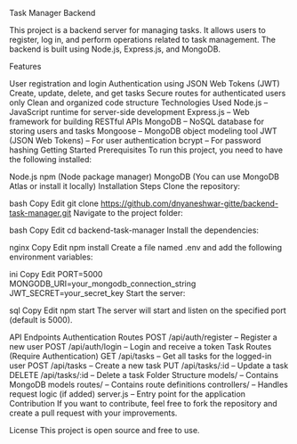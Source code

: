 Task Manager Backend

This project is a backend server for managing tasks. It allows users to register, log in, and perform operations related to task management. The backend is built using Node.js, Express.js, and MongoDB.

Features

User registration and login
Authentication using JSON Web Tokens (JWT)
Create, update, delete, and get tasks
Secure routes for authenticated users only
Clean and organized code structure
Technologies Used
Node.js – JavaScript runtime for server-side development
Express.js – Web framework for building RESTful APIs
MongoDB – NoSQL database for storing users and tasks
Mongoose – MongoDB object modeling tool
JWT (JSON Web Tokens) – For user authentication
bcrypt – For password hashing
Getting Started
Prerequisites
To run this project, you need to have the following installed:

Node.js
npm (Node package manager)
MongoDB (You can use MongoDB Atlas or install it locally)
Installation Steps
Clone the repository:

bash
Copy
Edit
git clone https://github.com/dnyaneshwar-gitte/backend-task-manager.git
Navigate to the project folder:

bash
Copy
Edit
cd backend-task-manager
Install the dependencies:

nginx
Copy
Edit
npm install
Create a file named .env and add the following environment variables:

ini
Copy
Edit
PORT=5000
MONGODB_URI=your_mongodb_connection_string
JWT_SECRET=your_secret_key
Start the server:

sql
Copy
Edit
npm start
The server will start and listen on the specified port (default is 5000).

API Endpoints
Authentication Routes
POST /api/auth/register – Register a new user
POST /api/auth/login – Login and receive a token
Task Routes (Require Authentication)
GET /api/tasks – Get all tasks for the logged-in user
POST /api/tasks – Create a new task
PUT /api/tasks/:id – Update a task
DELETE /api/tasks/:id – Delete a task
Folder Structure
models/ – Contains MongoDB models
routes/ – Contains route definitions
controllers/ – Handles request logic (if added)
server.js – Entry point for the application
Contribution
If you want to contribute, feel free to fork the repository and create a pull request with your improvements.

License
This project is open source and free to use.
